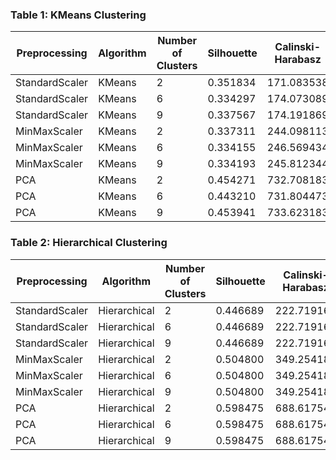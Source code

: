### Table 1: KMeans Clustering

| Preprocessing | Algorithm | Number of Clusters | Silhouette | Calinski-Harabasz | Davies-Bouldin |
|---------------|-----------|--------------------|------------|-------------------|----------------|
| StandardScaler | KMeans    | 2                  | 0.351834   | 171.083538        | 0.919696       |
| StandardScaler | KMeans    | 6                  | 0.334297   | 174.073089        | 1.009533       |
| StandardScaler | KMeans    | 9                  | 0.337567   | 174.191869        | 1.009970       |
| MinMaxScaler   | KMeans    | 2                  | 0.337311   | 244.098113        | 1.015714       |
| MinMaxScaler   | KMeans    | 6                  | 0.334155   | 246.569434        | 0.996631       |
| MinMaxScaler   | KMeans    | 9                  | 0.334193   | 245.812344        | 1.046025       |
| PCA            | KMeans    | 2                  | 0.454271   | 732.708183        | 0.681194       |
| PCA            | KMeans    | 6                  | 0.443210   | 731.804473        | 0.728544       |
| PCA            | KMeans    | 9                  | 0.453941   | 733.623183        | 0.690693       |

### Table 2: Hierarchical Clustering

| Preprocessing | Algorithm   | Number of Clusters | Silhouette | Calinski-Harabasz | Davies-Bouldin |
|---------------|-------------|--------------------|------------|-------------------|----------------|
| StandardScaler | Hierarchical | 2                  | 0.446689   | 222.719164        | 0.803467       |
| StandardScaler | Hierarchical | 6                  | 0.446689   | 222.719164        | 0.803467       |
| StandardScaler | Hierarchical | 9                  | 0.446689   | 222.719164        | 0.803467       |
| MinMaxScaler   | Hierarchical | 2                  | 0.504800   | 349.254185        | 0.747977       |
| MinMaxScaler   | Hierarchical | 6                  | 0.504800   | 349.254185        | 0.747977       |
| MinMaxScaler   | Hierarchical | 9                  | 0.504800   | 349.254185        | 0.747977       |
| PCA            | Hierarchical | 2                  | 0.598475   | 688.617548        | 0.560496       |
| PCA            | Hierarchical | 6                  | 0.598475   | 688.617548        | 0.560496       |
| PCA            | Hierarchical | 9                  | 0.598475   | 688.617548        | 0.560496       |
